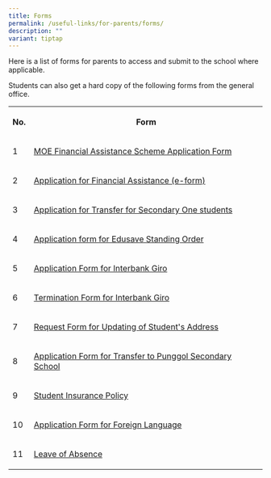 ```yaml
---
title: Forms
permalink: /useful-links/for-parents/forms/
description: ""
variant: tiptap
---
```

<p>Here is a list of forms for parents to access and submit to the school
where applicable.</p>
<p>Students can also get a hard copy of the following forms from the general
office.</p>
<table style="minWidth: 50px">
<colgroup>
<col>
<col>
</colgroup>
<tbody>
<tr>
<th rowspan="1" colspan="1">
<p>No.</p>
</th>
<th rowspan="1" colspan="1">
<p>Form</p>
</th>
</tr>
<tr>
<td rowspan="1" colspan="1">
<p>1</p>
</td>
<td rowspan="1" colspan="1">
<p><a href="/files/Useful%20Links/For%20Parents/2024_MOE_FAS_Application_Form.pdf" rel="noopener noreferrer nofollow" target="_blank">MOE Financial Assistance Scheme Application Form</a>
</p>
</td>
</tr>
<tr>
<td rowspan="1" colspan="1">
<p>2</p>
</td>
<td rowspan="1" colspan="1">
<p><a href="https://go.gov.sg/moe-efas" rel="noopener noreferrer nofollow" target="_blank">Application for Financial Assistance (e-form)</a>
</p>
</td>
</tr>
<tr>
<td rowspan="1" colspan="1">
<p>3</p>
</td>
<td rowspan="1" colspan="1">
<p><a href="https://go.gov.sg/2024transferapplicationform" rel="noopener noreferrer nofollow" target="_blank">Application for Transfer for Secondary One students</a>
</p>
</td>
</tr>
<tr>
<td rowspan="1" colspan="1">
<p>4</p>
</td>
<td rowspan="1" colspan="1">
<p><a href="/files/Useful%20Links/For%20Parents/Application%20Form%20for%20Edusave%20Standing%20Order.pdf" rel="noopener noreferrer nofollow" target="_blank">Application form for Edusave Standing Order</a>
</p>
</td>
</tr>
<tr>
<td rowspan="1" colspan="1">
<p>5</p>
</td>
<td rowspan="1" colspan="1">
<p><a href="/files/Interbank_GIRO_application_form.pdf" rel="noopener nofollow" target="_blank">Application Form for Interbank Giro</a>
</p>
</td>
</tr>
<tr>
<td rowspan="1" colspan="1">
<p>6</p>
</td>
<td rowspan="1" colspan="1">
<p><a href="/files/Useful%20Links/For%20Parents/Giro%20Termination%20Form.pdf" rel="noopener noreferrer nofollow" target="_blank">Termination Form for Interbank Giro</a>
</p>
</td>
</tr>
<tr>
<td rowspan="1" colspan="1">
<p>7</p>
</td>
<td rowspan="1" colspan="1">
<p><a href="/files/Useful%20Links/For%20Parents/Request%20Form%20for%20Updating%20of%20Students%20Address.pdf" rel="noopener noreferrer nofollow" target="_blank">Request Form for Updating of Student's Address</a>
</p>
</td>
</tr>
<tr>
<td rowspan="1" colspan="1">
<p>8</p>
</td>
<td rowspan="1" colspan="1">
<p><a href="/files/Useful%20Links/For%20Parents/Application%20for%20Transfer%20to%20Punggol%20Secondary%20School%20-%20Waiting%20List.pdf" rel="noopener noreferrer nofollow" target="_blank">Application Form for Transfer to Punggol Secondary School</a>
</p>
</td>
</tr>
<tr>
<td rowspan="1" colspan="1">
<p>9</p>
</td>
<td rowspan="1" colspan="1">
<p><a href="/files/Useful%20Links/For%20Parents/Product_Fact_Sheet_Year_2023.pdf" rel="noopener noreferrer nofollow" target="_blank">Student Insurance Policy</a>
</p>
</td>
</tr>
<tr>
<td rowspan="1" colspan="1">
<p>10</p>
</td>
<td rowspan="1" colspan="1">
<p><a href="/files/Useful%20Links/For%20Parents/Application%20Form%20for%20Foreign%20Language.pdf" rel="noopener noreferrer nofollow" target="_blank">Application Form for Foreign Language</a>
</p>
</td>
</tr>
<tr>
<td rowspan="1" colspan="1">
<p>11</p>
</td>
<td rowspan="1" colspan="1">
<p><a href="/files/Leave_of_Absence_Application_Form.pdf" rel="noopener nofollow" target="_blank">Leave of Absence</a>
</p>
</td>
</tr>
</tbody>
</table>
<p></p>